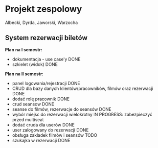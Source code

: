 Projekt zespolowy
=========
Albecki, Dyrda, Jaworski, Warzocha

System rezerwacji biletów
--------------


**Plan na I semestr:**
- dokumentacja - use case'y DONE
- szkielet (widok) DONE

**Plan na II semestr:**
- panel logowania/rejestracji DONE
- CRUD dla bazy danych klientów/pracowników, filmów oraz rezerwacji DONE
- dodać rolę pracownik DONE
- crud seansow DONE
- seanse do filmów, rezerwacje do seansów DONE
- wybór miejsc do rezerwacji wielokrotny IN PROGRESS: zabezpieczyć przed multiseat
- dodać cruda dla userów DONE
- user zalogowany do rezerwacji DONE
- obsługa zakladek filmów i seansów TODO
- szukajka w rezerwacji DONE
